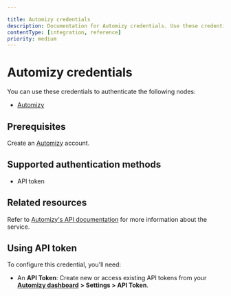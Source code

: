 ```yaml
---

title: Automizy credentials
description: Documentation for Automizy credentials. Use these credentials to authenticate Automizy in n8n, a workflow automation platform.
contentType: [integration, reference]
priority: medium
---
```


# Automizy credentials

You can use these credentials to authenticate the following nodes:

- [Automizy](/integrations/builtin/app-nodes/n8n-nodes-base.automizy.md)

## Prerequisites

Create an [Automizy](https://automizy.com/) account.

## Supported authentication methods

- API token

## Related resources

Refer to [Automizy's API documentation](https://developers.automizy.com/automizyrestapi/) for more information about the service.

## Using API token

To configure this credential, you'll need:

- An **API Token**: Create new or access existing API tokens from your [**Automizy dashboard**](https://app.automizy.com/dashboard) **> Settings > API Token**.

